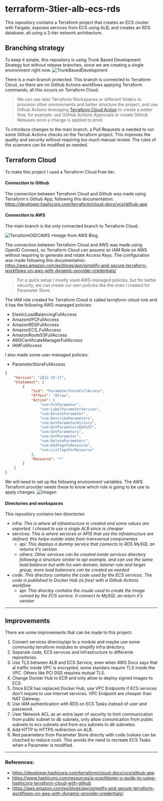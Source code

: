 # terraform-3tier-alb-ecs-rds
This repository contains a Terraform project that creates an ECS cluster with Fargate, exposes services from ECS using ALB, and creates an RDS database, all using a 3-tier network architecture.

## Branching strategy
To keep it simple, this repository is using Trunk Based Development Strategy but without release branches, since we are creating a single environment right now.
![TrunkBasedDevelopment](https://trunkbaseddevelopment.com/trunk1c.png)

There is a main branch protected. This branch is connected to Terraform Cloud, so there are no GitHub Actions workflows applying Terraform commands, all this occurs on Terraform Cloud.

> We can use later Terraform Workspaces or different folders to provision other environments and better structure the project, and use Github Actions leveraging [Terraform Cloud Action](https://developer.hashicorp.com/terraform/tutorials/automation/github-actions) to create a better flow, for example: use GitHub Actions Approvals or create GitHub Releases once a change is applied to prod.

To introduce changes to the main branch, a Pull Requests is needed to run some Github Actions checks on the Terraform project. This improves the quality and security without requiring too much manual review. The rules of the scanners can be modified as needed.

## Terraform Cloud
To make this project I used a Terraform Cloud Free tier.

#### Connection to Github

The connection between Terraform Cloud and Github was made using Terraform's Github App, following this documentation: https://developer.hashicorp.com/terraform/cloud-docs/vcs/github-app

#### Connection to AWS

The main branch is the only connected branch to Terraform Cloud.

![TerraformOIDCAWS](https://d2908q01vomqb2.cloudfront.net/77de68daecd823babbb58edb1c8e14d7106e83bb/2023/03/01/HashiCorp-Terraform-Provider-3.png)
*Image from AWS Blog

The connection between Terraform Cloud and AWS was made using OpenID Connect, so Terraform Cloud can assume an IAM Role on AWS without requiring to generate and rotate Access Keys. The configuration was made following this documentation: https://aws.amazon.com/es/blogs/apn/simplify-and-secure-terraform-workflows-on-aws-with-dynamic-provider-credentials/

> For a quick setup I mostly used AWS-managed policies, but for better security, we can create our own policies like the ones I created for Parameter Store.

The IAM role created for Terraform Cloud is called _terraform-cloud-role_ and it has the following AWS-managed policies:
- ElasticLoadBalancingFullAccess
- AmazonVPCFullAccess
- AmazonRDSFullAccess
- AmazonECS_FullAccess
- AmazonRoute53FullAccess
- AWSCertificateManagerFullAccess
- IAMFullAccess

I also made some user-managed policies:
- ParameterStoreFullAccess

```json
{
    "Version": "2012-10-17",
    "Statement": [
        {
            "Sid": "ParameterStoreFullAccess",
            "Effect": "Allow",
            "Action": [
                "ssm:PutParameter",
                "ssm:LabelParameterVersion",
                "ssm:DeleteParameter",
                "ssm:DescribeParameters",
                "ssm:GetParameterHistory",
                "ssm:GetParametersByPath",
                "ssm:GetParameters",
                "ssm:GetParameter",
                "ssm:DeleteParameters",
                "ssm:AddTagsToResource",
                "ssm:ListTagsForResource"
            ],
            "Resource": "*"
        }
    ]
}
```

We will need to set up the following environment variables. The AWS Terraform provider needs these to know which role is going to be use to apply changes.
![imagen](https://github.com/manraog/terraform-3tier-alb-ecs-rds/assets/5847960/f918e53a-f0f5-4632-a869-80f78d6156bb)

#### Directories and workspaces

This repository contains two directories

- infra: _This is where all infrastructure is created and some values are exported. I chosed to use a single ALB since is cheaper_
- services: _This is where services or APIS that use the infrastructure are defined, this helps isolate state from transversal componentes_ 
    - api: _This deploys a dummy service that connects to RDS MySQL an returns it's version_
    - others: _Other services can be created inside services directory following a structure similar to api example, and can use the same load balancer but with his own domain, listener rule and target group, more load balancers can be created as needed_
- code: _This directory contains the code used by the ECS services. The code is published to Docker Hub (is free) with a Github Actions workflow_
    - api: _This directoy contains the coude used to create the image runned by the ECS service. It connect to MySQL an return it's version_

---------------

## Improvements

There are some improvements that can be made to this project:


1. Convert services directoy/api to a module and maybe use some community terraform modules to simplify infra directory.
2. Separate code, ECS services and Infrastructure to differente repositories.
3. Use TLS between ALB and ECS Service, even when AWS Docs says that al traffic inside VPC is encrypted, some standars require TLS inside the VPC. Others like PCI DSS requires mutual TLS.
4. Change Docker Hub to ECR and only allow to deploy signed images to ECS.
5. Once ECR has replaced Docker Hub, use VPC Endpoints if ECS services don't require to use Internet services. VPC Endpoint are cheaper than NAT Gateway.
6. Use IAM authentication with RDS on ECS Tasks instead of user and password.
7. User Network ACL as an extra layer of security to limit communication from public subnet to db subnets, only allow comunication from public subnets to ecs subnets and from ecs subnets to db subnetes.
8. Add HTTP to HTTPS redirection on ALB.
9. Red parameters from Parameter Store directly with code (values can be chached to reduce cost). This avoids the need to recreate ECS Tasks when a Parameter is modified.

---------------
### References:
- https://developer.hashicorp.com/terraform/cloud-docs/vcs/github-app
- https://www.hashicorp.com/resources/a-practitioner-s-guide-to-using-hashicorp-terraform-cloud-with-github
- https://aws.amazon.com/es/blogs/apn/simplify-and-secure-terraform-workflows-on-aws-with-dynamic-provider-credentials/
